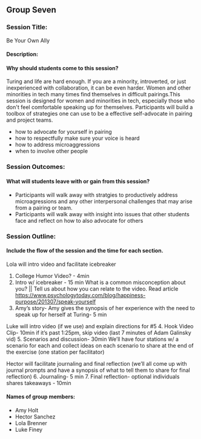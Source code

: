 ## Group Seven

### Session Title: 
Be Your Own Ally

#### Description: 

#### Why should students come to this session?
Turing and life are hard enough. If you are a minority, introverted, or just inexperienced with collaboration, it can be even harder. Women and other minorities in tech many times find themselves in difficult pairings.This session is designed for women and minorities in tech, especially those who don't feel comfortable speaking up for themselves. Participants will build a toolbox of strategies one can use to be a effective self-advocate in pairing and project teams.

- how to advocate for yourself in pairing
- how to respectfully make sure your voice is heard
- how to address microaggressions
- when to involve other people

### Session Outcomes: 

#### What will students leave with or gain from this session?
- Participants will walk away with stratgies to productively address microagressions and any other interpersonal challenges that may arise from a pairing or team.
- Participants will walk away with insight into issues that other students face and reflect on how to also advocate for others

### Session Outline: 

#### Include the flow of the session and the time for each section.
Lola will intro video and facilitate icebreaker
1. College Humor Video? - 4min
2. Intro w/ icebreaker - 15 min
  What is a common misconception about you? || Tell us about how you can relate to the video.
  Read article https://www.psychologytoday.com/blog/happiness-purpose/201307/speak-yourself
3.  Amy’s story- Amy gives the synopsis of her experience with the need to speak up for herself at Turing- 5 min

Luke will intro video (if we use) and explain directions for #5
4. Hook Video Clip- 10min if it’s past 1:25pm, skip video (last 7 minutes of Adam Galinsky vid)
5. Scenarios and discussion- 30min
	We’ll have four stations w/ a scenario for each and collect ideas on each scenario to share at the end of the exercise 
(one station per facilitator)

Hector will facilitate journaling and final reflection (we’ll all come up with journal prompts and have a synopsis of what to tell them to share for final reflection)
6. Journaling- 5 min
7. Final reflection- optional individuals shares takeaways - 10min

#### Names of group members:
- Amy Holt
- Hector Sanchez
- Lola Brenner
- Luke Finey
